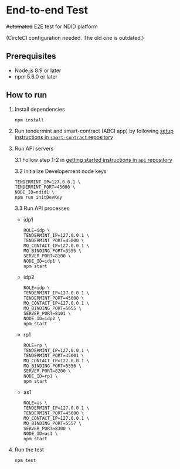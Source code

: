 # End-to-end Test

~~Automated~~ E2E test for NDID platform

(CircleCI configuration needed. The old one is outdated.)

## Prerequisites

- Node.js 8.9 or later
- npm 5.6.0 or later

## How to run

1.  Install dependencies

    ```
    npm install
    ```

2.  Run tendermint and smart-contract (ABCI app) by following [setup instructions in `smart-contract` repository](https://github.com/ndidplatform/smart-contract/tree/development#setup)

3.  Run API servers

    3.1 Follow step 1-2 in [getting started instructions in `api` repository](https://github.com/ndidplatform/api#getting-started)

    3.2 Initialize Developement node keys

    ```
    TENDERMINT_IP=127.0.0.1 \
    TENDERMINT_PORT=45000 \
    NODE_ID=ndid1 \
    npm run initDevKey
    ```

    3.3 Run API processes

    - idp1

      ```
      ROLE=idp \
      TENDERMINT_IP=127.0.0.1 \
      TENDERMINT_PORT=45000 \
      MQ_CONTACT_IP=127.0.0.1 \
      MQ_BINDING_PORT=5555 \
      SERVER_PORT=8100 \
      NODE_ID=idp1 \
      npm start
      ```

    - idp2

      ```
      ROLE=idp \
      TENDERMINT_IP=127.0.0.1 \
      TENDERMINT_PORT=45000 \
      MQ_CONTACT_IP=127.0.0.1 \
      MQ_BINDING_PORT=5655 \
      SERVER_PORT=8101 \
      NODE_ID=idp2 \
      npm start
      ```

    - rp1

      ```
      ROLE=rp \
      TENDERMINT_IP=127.0.0.1 \
      TENDERMINT_PORT=45001 \
      MQ_CONTACT_IP=127.0.0.1 \
      MQ_BINDING_PORT=5556 \
      SERVER_PORT=8200 \
      NODE_ID=rp1 \
      npm start
      ```

    - as1
      ```
      ROLE=as \
      TENDERMINT_IP=127.0.0.1 \
      TENDERMINT_PORT=45000 \
      MQ_CONTACT_IP=127.0.0.1 \
      MQ_BINDING_PORT=5557 \
      SERVER_PORT=8300 \
      NODE_ID=as1 \
      npm start
      ```

4.  Run the test

    ```
    npm test
    ```

<!-- ## Run in Docker

### Prerequisites

- Docker CE 17.06+ Install docker
- docker-compose 1.14.0+ Install docker-compose

### Run

1.  Build docker container for test

2.  Run docker for smart contract (tendermint ABCI app) in [`smart-contract` repository](https://github.com/ndidplatform/smart-contract) (https://github.com/ndidplatform/smart-contract)

3.  Run docker for NDID API in [`api` repository](https://github.com/ndidplatform/api) (https://github.com/ndidplatform/api)

4.  -->
